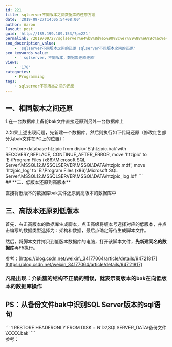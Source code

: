 ```yaml
---
id: 221
title: sqlserver不同版本之间数据库的还原方法
date: '2019-09-27T14:05:54+08:00'
author: Aaron
layout: post
guid: 'http://185.199.109.153/?p=221'
permalink: /2019/09/27/sqlserver%e4%b8%8d%e5%90%8c%e7%89%88%e6%9c%ac%e4%b9%8b%e9%97%b4%e6%95%b0%e6%8d%ae%e5%ba%93%e7%9a%84%e8%bf%98%e5%8e%9f%e6%96%b9%e6%b3%95/
seo_description_value:
    - 'sqlserver不同版本之间的还原 sqlserver不同版本之间的还原'
seo_keywords_value:
    - ' sqlserver，不同版本，数据库还原还原'
views:
    - '178'
categories:
    - Programming
tags:
    - sqlserver不同版本之间的还原
---
```


## **一、相同版本之间还原**

1.在一台数据库上备份bak文件直接还原到另外一台数据库上

2.如果上述出现问题，先新建一个数据库，然后则执行如下代码还原（修改红色部分为bak文件在PC上的位置）：

<div class="cnblogs_code">```
restore database htzjpic from disk='E:\htzjpic.bak'with RECOVERY,REPLACE, CONTINUE_AFTER_ERROR,
move 'htzjpic' to 'E:\Program Files (x86)\Microsoft SQL Server\MSSQL12.MSSQLSERVER\MSSQL\DATA\htzjpic.mdf',
move 'htzjpic_log' to 'E:\Program Files (x86)\Microsoft SQL Server\MSSQL12.MSSQLSERVER\MSSQL\DATA\htzjpic_log.ldf'
```

</div>## **二、低版本还原到高版本**

直接将低版本的数据库bak文件还原到高版本的数据库中

## **三、高版本还原到低版本**

首先，右击高版本的数据库生成脚本，点击高级将版本号选择对应的低版本，并点击编写的数据类型选择为：架构和数据，最后点确定等待生成脚本文件。

然后，将脚本文件拷贝到低版本数据库的电脑，打开该脚本文件，**先新建同名的数据库**再F5执行。

参考：[https://blog.csdn.net/weixin\_34177064/article/details/94721817](https://blog.csdn.net/weixin_34177064/article/details/94721817)

### 凡是出现：介质簇的结构不正确的错误，就表示高版本的bak在向低版本的数据库操作

## PS：从备份文件bak中识别SQL Server版本的sql语句

<div class="cnblogs_code">```
1 RESTORE HEADERONLY FROM DISK = N'D:\SQLSERVER_DATA\备份文件\XXXX.bak'
```

</div>参考：<https://www.cnblogs.com/Rawls/p/10726010.html>